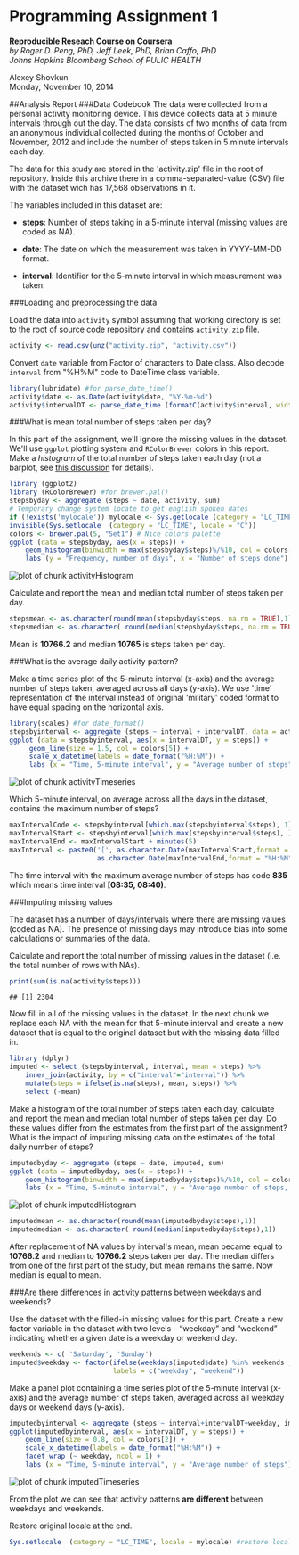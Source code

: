Programming Assignment 1
========================
**Reproducible Reseach Course on Coursera**  
*by Roger D. Peng, PhD, Jeff Leek, PhD, Brian Caffo, PhD*  
*Johns Hopkins Bloomberg School of PULIC HEALTH*

Alexey Shovkun  
Monday, November 10, 2014


##Analysis Report
###Data Codebook
The data were collected from a personal activity monitoring device. This device collects data at 5 minute intervals through out the day. The data consists of two months of data from an anonymous individual collected during the months of October and November, 2012 and include the number of steps taken in 5 minute intervals each day.

The data for this study are stored in the 'activity.zip' file in the root of repository. Inside this archive there in a comma-separated-value (CSV) file with the dataset wich has 17,568 observations in it.

The variables included in this dataset are:

- **steps**: Number of steps taking in a 5-minute interval (missing values are coded as NA).

- **date**: The date on which the measurement was taken in YYYY-MM-DD format.

- **interval**: Identifier for the 5-minute interval in which measurement was taken.



###Loading and preprocessing the data

Load the data into `activity` symbol assuming that working directory is set to the root of source code repository and contains `activity.zip` file.

```r
activity <- read.csv(unz("activity.zip", "activity.csv"))
```

Convert `date` variable from Factor of characters to Date class. Also decode `interval` from "%H%M" code to DateTime class variable.

```r
library(lubridate) #for parse_date_time()
activity$date <- as.Date(activity$date, "%Y-%m-%d")
activity$intervalDT <- parse_date_time (formatC(activity$interval, width=4, flag="0"), "H!M!")
```


###What is mean total number of steps taken per day?

In this part of the assignment, we'll ignore the missing values in the dataset.
We'll use `ggplot` plotting system and `RColorBrewer` colors in this report.  
Make a _histogram_ of the total number of steps taken each day (not a barplot, see [this discussion](https://class.coursera.org/repdata-008/forum/thread?thread_id=17) for details).

```r
library (ggplot2) 
library (RColorBrewer) #for brewer.pal()
stepsbyday <- aggregate (steps ~ date, activity, sum)
# Temporary change system locate to get english spoken dates
if (!exists('mylocale')) mylocale <- Sys.getlocale (category = "LC_TIME")
invisible(Sys.setlocale  (category = "LC_TIME", locale = "C"))
colors <- brewer.pal(5, "Set1") # Nice colors palette
ggplot (data = stepsbyday, aes(x = steps)) +
    geom_histogram(binwidth = max(stepsbyday$steps)%/%10, col = colors[2], fill = colors[5]) +
    labs (y = "Frequency, number of days", x = "Number of steps done")
```

![plot of chunk activityHistogram](figure/activityHistogram-1.png) 

Calculate and report the mean and median total number of steps taken per day.

```r
stepsmean <- as.character(round(mean(stepsbyday$steps, na.rm = TRUE),1))
stepsmedian <- as.character( round(median(stepsbyday$steps, na.rm = TRUE),1))
```
Mean is **10766.2** and median **10765** is steps taken per day.

###What is the average daily activity pattern?

Make a time series plot of the 5-minute interval (x-axis) and the average number of steps taken, averaged across all days (y-axis). We use 'time' representation of the interval instead of original 'military' coded format to have equal spacing on the horizontal axis.

```r
library(scales) #for date_format()
stepsbyinterval <- aggregate (steps ~ interval + intervalDT, data = activity, FUN = mean)
ggplot (data = stepsbyinterval, aes(x = intervalDT, y = steps)) +
     geom_line(size = 1.5, col = colors[5]) +
     scale_x_datetime(labels = date_format("%H:%M")) +
     labs (x = "Time, 5-minute interval", y = "Average number of steps")
```

![plot of chunk activityTimeseries](figure/activityTimeseries-1.png) 

Which 5-minute interval, on average across all the days in the dataset, contains the maximum number of steps?

```r
maxIntervalCode <- stepsbyinterval[which.max(stepsbyinterval$steps), 1]
maxIntervalStart <- stepsbyinterval[which.max(stepsbyinterval$steps), ]$intervalDT
maxIntervalEnd <- maxIntervalStart + minutes(5)
maxInterval <- paste0('[', as.character.Date(maxIntervalStart,format = "%H:%M"), ', ',
                      as.character.Date(maxIntervalEnd,format = "%H:%M"), ')')
```
The time interval with the maximum average number of steps has code **835** which means time interval **[08:35, 08:40)**.

###Imputing missing values

The dataset has a number of days/intervals where there are missing values (coded as NA). The presence of missing days may introduce bias into some calculations or summaries of the data.

Calculate and report the total number of missing values in the dataset (i.e. the total number of rows with NAs).

```r
print(sum(is.na(activity$steps)))
```

```
## [1] 2304
```

Now fill in all of the missing values in the dataset. In the next chunk we replace each NA with the mean for that 5-minute interval and create a new dataset that is equal to the original dataset but with the missing data filled in.

```r
library (dplyr)
imputed <- select (stepsbyinterval, interval, mean = steps) %>%
    inner_join(activity, by = c("interval"="interval")) %>%
    mutate(steps = ifelse(is.na(steps), mean, steps)) %>%
    select (-mean)
```

Make a histogram of the total number of steps taken each day, calculate and report the mean and median total number of steps taken per day. Do these values differ from the estimates from the first part of the assignment? What is the impact of imputing missing data on the estimates of the total daily number of steps?

```r
imputedbyday <- aggregate (steps ~ date, imputed, sum)
ggplot (data = imputedbyday, aes(x = steps)) +
    geom_histogram(binwidth = max(imputedbyday$steps)%/%10, col = colors[5], fill = colors[2]) +
    labs (x = "Time, 5-minute interval", y = "Average number of steps, no NA's")
```

![plot of chunk imputedHistogram](figure/imputedHistogram-1.png) 

```r
imputedmean <- as.character(round(mean(imputedbyday$steps),1))
imputedmedian <- as.character( round(median(imputedbyday$steps),1))
```
After replacement of NA values by interval's mean, mean became equal to **10766.2** and median to **10766.2** steps taken per day. The median differs from one of the first part of the study, but mean remains the same. Now median is equal to mean. 

###Are there differences in activity patterns between weekdays and weekends?

Use the dataset with the filled-in missing values for this part. Create a new factor variable in the dataset with two levels – “weekday” and “weekend” indicating whether a given date is a weekday or weekend day.

```r
weekends <- c( 'Saturday', 'Sunday')
imputed$weekday <- factor(ifelse(weekdays(imputed$date) %in% weekends ,1,0 ), levels = c(0,1), 
                          labels = c("weekday", "weekend"))
```

Make a panel plot containing a time series plot of the 5-minute interval (x-axis) and the average number of steps taken, averaged across all weekday days or weekend days (y-axis). 


```r
imputedbyinterval <- aggregate (steps ~ interval+intervalDT+weekday, imputed, mean)
ggplot(imputedbyinterval, aes(x = intervalDT, y = steps)) + 
    geom_line(size = 0.8, col = colors[2]) +
    scale_x_datetime(labels = date_format("%H:%M")) +
    facet_wrap (~ weekday, ncol = 1) +
    labs (x = "Time, 5-minute interval", y = "Average number of steps")
```

![plot of chunk imputedTimeseries](figure/imputedTimeseries-1.png) 

From the plot we can see that activity patterns **are different** between weekdays and weekends.

Restore original locale at the end.

```r
Sys.setlocale  (category = "LC_TIME", locale = mylocale) #restore locale
```

